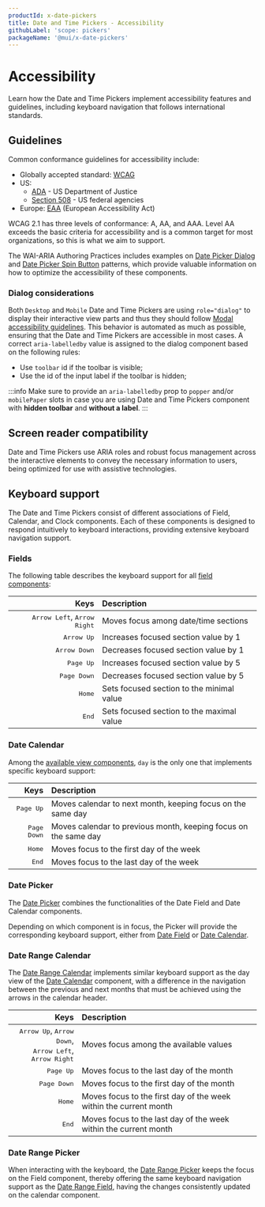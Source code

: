 ```yaml
---
productId: x-date-pickers
title: Date and Time Pickers - Accessibility
githubLabel: 'scope: pickers'
packageName: '@mui/x-date-pickers'
---
```


# Accessibility

<p class="description">Learn how the Date and Time Pickers implement accessibility features and guidelines, including keyboard navigation that follows international standards.</p>

## Guidelines

Common conformance guidelines for accessibility include:

- Globally accepted standard: [WCAG](https://www.w3.org/WAI/standards-guidelines/wcag/)
- US:
  - [ADA](https://www.ada.gov/) - US Department of Justice
  - [Section 508](https://www.section508.gov/) - US federal agencies
- Europe: [EAA](https://employment-social-affairs.ec.europa.eu/policies-and-activities/social-protection-social-inclusion/persons-disabilities/union-equality-strategy-rights-persons-disabilities-2021-2030/european-accessibility-act_en) (European Accessibility Act)

WCAG 2.1 has three levels of conformance: A, AA, and AAA.
Level AA exceeds the basic criteria for accessibility and is a common target for most organizations, so this is what we aim to support.

The WAI-ARIA Authoring Practices includes examples on [Date Picker Dialog](https://www.w3.org/WAI/ARIA/apg/patterns/dialog-modal/examples/datepicker-dialog/) and [Date Picker Spin Button](https://www.w3.org/WAI/ARIA/apg/patterns/spinbutton/examples/datepicker-spinbuttons/) patterns, which provide valuable information on how to optimize the accessibility of these components.

### Dialog considerations

Both `Desktop` and `Mobile` Date and Time Pickers are using `role="dialog"` to display their interactive view parts and thus they should follow [Modal accessibility guidelines](/material-ui/react-modal/#accessibility).
This behavior is automated as much as possible, ensuring that the Date and Time Pickers are accessible in most cases.
A correct `aria-labelledby` value is assigned to the dialog component based on the following rules:

- Use `toolbar` id if the toolbar is visible;
- Use the id of the input label if the toolbar is hidden;

:::info
Make sure to provide an `aria-labelledby` prop to `popper` and/or `mobilePaper` slots in case you are using Date and Time Pickers component with **hidden toolbar** and **without a label**.
:::

## Screen reader compatibility

Date and Time Pickers use ARIA roles and robust focus management across the interactive elements to convey the necessary information to users, being optimized for use with assistive technologies.

## Keyboard support

The Date and Time Pickers consist of different associations of Field, Calendar, and Clock components.
Each of these components is designed to respond intuitively to keyboard interactions, providing extensive keyboard navigation support.

### Fields

The following table describes the keyboard support for all [field components](/x/react-date-pickers/fields/):

|                                                                  Keys | Description                               |
| --------------------------------------------------------------------: | :---------------------------------------- |
| <kbd class="key">Arrow Left</kbd>, <kbd class="key">Arrow Right</kbd> | Moves focus among date/time sections      |
|                                       <kbd class="key">Arrow Up</kbd> | Increases focused section value by 1      |
|                                     <kbd class="key">Arrow Down</kbd> | Decreases focused section value by 1      |
|                                        <kbd class="key">Page Up</kbd> | Increases focused section value by 5      |
|                                      <kbd class="key">Page Down</kbd> | Decreases focused section value by 5      |
|                                           <kbd class="key">Home</kbd> | Sets focused section to the minimal value |
|                                            <kbd class="key">End</kbd> | Sets focused section to the maximal value |

### Date Calendar

Among the [available view components](https://mui.com/x/react-date-pickers/date-calendar/#views), `day` is the only one that implements specific keyboard support:

|                             Keys | Description                                                     |
| -------------------------------: | :-------------------------------------------------------------- |
|   <kbd class="key">Page Up</kbd> | Moves calendar to next month, keeping focus on the same day     |
| <kbd class="key">Page Down</kbd> | Moves calendar to previous month, keeping focus on the same day |
|      <kbd class="key">Home</kbd> | Moves focus to the first day of the week                        |
|       <kbd class="key">End</kbd> | Moves focus to the last day of the week                         |

### Date Picker

The [Date Picker](/x/react-date-pickers/date-picker/) combines the functionalities of the Date Field and Date Calendar components.

Depending on which component is in focus, the Picker will provide the corresponding keyboard support, either from [Date Field](/x/react-date-pickers/accessibility/#fields) or [Date Calendar](/x/react-date-pickers/accessibility/#date-calendar).

### Date Range Calendar

The [Date Range Calendar](/x/react-date-pickers/date-range-calendar/) implements similar keyboard support as the day view of the [Date Calendar](/x/react-date-pickers/accessibility/#date-calendar) component, with a difference in the navigation between the previous and next months that must be achieved using the arrows in the calendar header.

|                                                                                                                                          Keys | Description                                                       |
| --------------------------------------------------------------------------------------------------------------------------------------------: | :---------------------------------------------------------------- |
| <kbd class="key">Arrow Up</kbd>, <kbd class="key">Arrow Down</kbd>,<br> <kbd class="key">Arrow Left</kbd>, <kbd class="key">Arrow Right</kbd> | Moves focus among the available values                            |
|                                                                                                                <kbd class="key">Page Up</kbd> | Moves focus to the last day of the month                          |
|                                                                                                              <kbd class="key">Page Down</kbd> | Moves focus to the first day of the month                         |
|                                                                                                                   <kbd class="key">Home</kbd> | Moves focus to the first day of the week within the current month |
|                                                                                                                    <kbd class="key">End</kbd> | Moves focus to the last day of the week within the current month  |

### Date Range Picker

When interacting with the keyboard, the [Date Range Picker](/x/react-date-pickers/date-range-picker/) keeps the focus on the Field component, thereby offering the same keyboard navigation support as the [Date Range Field](/x/react-date-pickers/accessibility/#fields), having the changes consistently updated on the calendar component.
